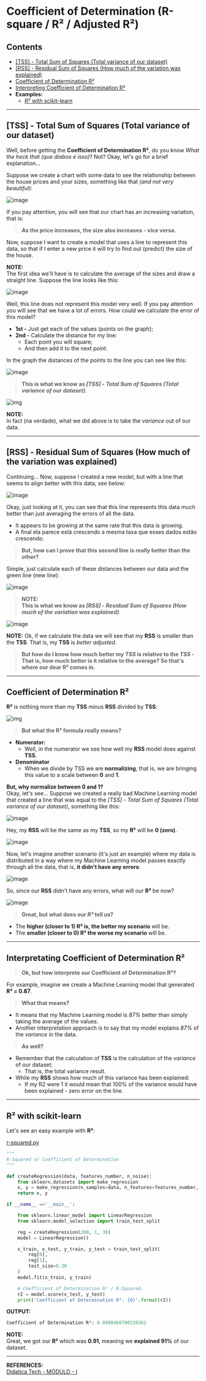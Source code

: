 # Coefficient of Determination (R-square / R² / Adjusted R²)

## Contents

 - [[TSS] - Total Sum of Squares (Total variance of our dataset)](#tss)
 - [[RSS] - Residual Sum of Squares (How much of the variation was explained)](#rss)
 - [Coefficient of Determination R²](#r-square)
 - [Interpreting Coefficient of Determination R²](#interpreting-r2)
 - **Examples:**
   - [R² with scikit-learn](#r2-sklearn)

---

<div id='tss'></div>

## [TSS] - Total Sum of Squares (Total variance of our dataset)

Well, before getting the **Coefficient of Determination R²**, do you know *What the heck that (que diabos é isso)*? Not? Okay, let's go for a brief explanation...

Suppose we create a chart with some data to see the relationship between the house prices and your sizes, something like that *(and not very beautiful)*:

![image](images/house-01.png)  

If you pay attention, you will see that our chart has an increasing variation, that is:

> **As the price increases, the size also increases - vice versa.**

Now, suppose I want to create a model that uses a line to represent this data, so that if I enter a new price it will try to find out (predict) the size of the house.

**NOTE:**  
The first idea we'll have is to calculate the average of the sizes and draw a straight line. Suppose the line looks like this:

![image](images/house-02.png)  

Well, this line does not represent this model very well. If you pay attention you will see that we have a lot of errors. How could we calculate the error of this model?

 - **1st -** Just get each of the values (points on the graph);
 - **2nd -** Calculate the distance for my line:
   - Each point you will square;
   - And then add it to the next point.

In the graph the distances of the points to the line you can see like this:

![image](images/house-03.png)  


> **This is what we know as *[TSS] - Total Sum of Squares (Total variance of our dataset)***.

![img](images/TSS.png)  

**NOTE:**  
In fact (na verdade), what we did above is to take the *variance* out of our data.

---

<div id="rss"></div>

## [RSS] - Residual Sum of Squares (How much of the variation was explained)

Continuing... Now, suppose I created a new model, but with a line that seems to align better with this data, see below:

![image](images/house-04.png)  

Okay, just looking at it, you can see that this line represents this data much better than just averaging the errors of all the data.

 - It appears to be growing at the same rate that this data is growing.
 - A final ela parece está crescendo a mesma taxa que esses dados estão crescendo.

> **But, how can I prove that this second line is really better than the other?**

Simple, just calculate each of these distances between our data and the green line (new line):

![image](images/house-05.png)  

> **NOTE:**  
> **This is what we know as *[RSS] - Residual Sum of Squares (How much of the variation was explained)***.

![image](images/RSS.png)  

**NOTE:**
Ok, if we calculate the data we will see that my **RSS** is smaller than the **TSS**. That is, my **TSS** is *better adjusted*.


> **But how do I know how much better my *TSS* is relative to the *TSS* - That is, how much better is it relative to the average? So that's where our dear R² comes in.**

---

<div id="r-square"></div>

## Coefficient of Determination R²

**R²** is nothing more than my **TSS** minus **RSS** divided by **TSS**:

![img](images/r2.png)  

> **But what the **R²** formula really means?**

 - **Numerator:**
   - Well, in the numerator we see how well my **RSS** model does against **TSS**.
 - **Denominator**
   - When we divide by TSS we are **normalizing**, that is, we are bringing this value to a scale between **0** and **1**.

**But, why normalize between 0 and 1?**  
Okay, let's see... Suppose we created a really bad Machine Learning model that created a line that was equal to the *[TSS] - Total Sum of Squares (Total variance of our dataset)*, something like this:

![image](images/house-06.png)  

Hey, my **RSS** will be the same as my **TSS**, so my **R²** will be **0 (zero)**.

![image](images/r2-01.png)  

Now, let's imagine another scenario (it's just an example) where my data is distributed in a way where my Machine Learning model passes exactly through all the data, that is, **it didn't have any errors**:

![image](images/house-07.png)  

So, since our **RSS** didn't have any errors, what will our **R²** be now?

![image](images/r2-02.png)  

> **Great, but what does our *R²* tell us?**

 - The **higher (closer to 1) R² is, the better my scenario** will be.
 - The **smaller (closer to 0) R² the worse my scenario** will be.

---

<div id="interpreting-r2"></div>

## Interpretating Coefficient of Determination R²

> **Ok, but how interprete our Coefficient of Determination R²?**

For example, imagine we create a Machine Learning model that generated **R² = 0.87**.

> **What that means?**

 - It means that my Machine Learning model is *87%* better than simply taking the average of the values.
 - Another interpretation approach is to say that my model explains *87%* of the *variance* in the data.

> **As well?**

 - Remember that the calculation of **TSS** is the calculation of the *variance* of our dataset:
   - That is, the total variance result.
 - While my **RSS** shows how much of this variance has been explained:
   - If my R2 were 1 it would mean that 100% of the variance would have been explained - zero error on the line.

---

<div id="r2-sklearn"></div>

## R² with scikit-learn

Let's see an easy example with **R²**:

[r-squared.py](src/r-squared.py)  
```python
"""
R-Squared or Coefficient of Determination
"""

def createRegression(data, features_number, n_noise):
    from sklearn.datasets import make_regression
    x, y = make_regression(n_samples=data, n_features=features_number, noise=n_noise)
    return x, y

if __name__ =='__main__':

    from sklearn.linear_model import LinearRegression
    from sklearn.model_selection import train_test_split

    reg = createRegression(200, 1, 30)
    model = LinearRegression()

    x_train, x_test, y_train, y_test = train_test_split(
        reg[0],
        reg[1],
        test_size=0.30
    )
    model.fit(x_train, y_train)

    # Coefficient of Determination R² / R-Squared.
    r2 = model.score(x_test, y_test)
    print('Coefficient of Determination R²: {0}'.format(r2))
```

**OUTPUT:**  
```python
Coefficient of Determination R²: 0.8998468700339362
```

**NOTE:**  
Great, we got our **R²** which was **0.91**, meaning we **explained 91%** of our dataset.

---

**REFERENCES:**  
[Didatica Tech - MÓDULO - I](https://didatica.tech/)  
